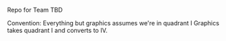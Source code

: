 Repo for Team TBD

Convention: Everything but graphics assumes we're in quadrant I
            Graphics takes quadrant I and converts to IV.
